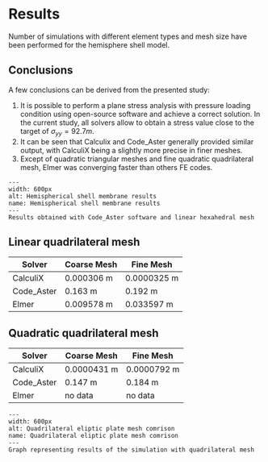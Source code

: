 # Results

Number of simulations with different element types and mesh size have been performed for the hemisphere shell model.

## Conclusions

A few conclusions can be derived from the presented study:

1. It is possible to perform a plane stress analysis with pressure loading condition using open-source software and achieve a correct solution. In the current study, all solvers allow to obtain a stress value close to the target of $\sigma_{yy}=92.7 m$.
2. It can be seen that Calculix and Code_Aster generally provided similar output, with CalculiX being a slightly more precise in finer meshes.
3. Except of quadratic triangular meshes and fine quadratic quadrilateral mesh, Elmer was converging faster than others FE codes.

```{figure} ./shell.png
---
width: 600px
alt: Hemispherical shell membrane results
name: Hemispherical shell membrane results
---
Results obtained with Code_Aster software and linear hexahedral mesh
```


## Linear quadrilateral mesh

| Solver                |Coarse Mesh              |Fine Mesh                |
|-----------------------|-------------------------|-------------------------|
| CalculiX              | 0.000306 m              |  0.0000325 m            |    
| Code_Aster            | 0.163 m                 |  0.192 m                |
| Elmer                 | 0.009578 m              |  0.033597 m             |

## Quadratic quadrilateral mesh

| Solver                |Coarse Mesh              |Fine Mesh                |
|-----------------------|-------------------------|-------------------------|
| CalculiX              | 0.0000431 m             |  0.0000792 m            |    
| Code_Aster            | 0.147 m                 |  0.184 m                |
| Elmer                 | no data                 | no data                 |

```{figure} ./shell_comrison.png
---
width: 600px
alt: Quadrilateral eliptic plate mesh comrison
name: Quadrilateral eliptic plate mesh comrison
---
Graph representing results of the simulation with quadrilateral mesh
```
